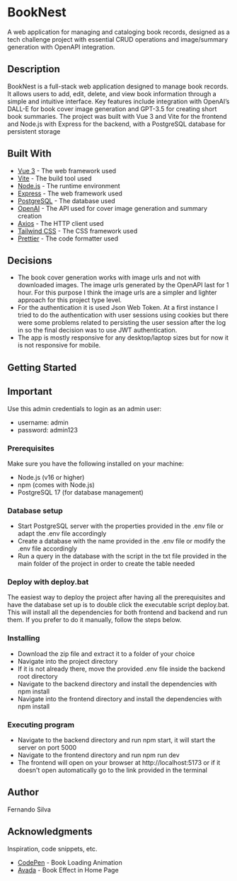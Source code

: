 # BookNest

A web application for managing and cataloging book records, designed as a tech challenge project with essential CRUD operations and image/summary generation with OpenAPI integration.

## Description

BookNest is a full-stack web application designed to manage book records. It allows users to add, edit, delete, and view book information through a simple and intuitive interface. Key features include integration with OpenAI’s DALL-E for book cover image generation and GPT-3.5 for creating short book summaries. The project was built with Vue 3 and Vite for the frontend and Node.js with Express for the backend, with a PostgreSQL database for persistent storage

## Built With

- [Vue 3](https://vuejs.org/) - The web framework used
- [Vite](https://vitejs.dev/) - The build tool used
- [Node.js](https://nodejs.org/) - The runtime environment
- [Express](https://expressjs.com/) - The web framework used
- [PostgreSQL](https://www.postgresql.org/) - The database used
- [OpenAI](https://openai.com/) - The API used for cover image generation and summary creation
- [Axios](https://axios-http.com/) - The HTTP client used
- [Tailwind CSS](https://tailwindcss.com/) - The CSS framework used
- [Prettier](https://prettier.io/) - The code formatter used


## Decisions

- The book cover generation works with image urls and not with downloaded images. The image urls generated by the OpenAPI last for 1 hour. For this purpose I think the image urls are a simpler and lighter approach for this project type level.
- For the authentication it is used Json Web Token. At a first instance I tried to do the authentication with user sessions using cookies but there were some problems related to persisting the user session after the log in so the final decision was to use JWT authentication.
- The app is mostly responsive for any desktop/laptop sizes but for now it is not responsive for mobile.

## Getting Started

## Important

Use this admin credentials to login as an admin user:

- username: admin
- password: admin123

### Prerequisites

Make sure you have the following installed on your machine:

- Node.js (v16 or higher)
- npm (comes with Node.js)
- PostgreSQL 17 (for database management)

### Database setup

- Start PostgreSQL server with the properties provided in the .env file or adapt the .env file accordingly
- Create a database with the name provided in the .env file or modify the .env file accordingly
- Run a query in the database with the script in the txt file provided in the main folder of the project in order to create the table needed

### Deploy with deploy.bat

The easiest way to deploy the project after having all the prerequisites and have the database set up is to double click the executable script deploy.bat. This will install all the dependencies for both frontend and backend and run them. If you prefer to do it manually, follow the steps below.
  
### Installing

- Download the zip file and extract it to a folder of your choice
- Navigate into the project directory
- If it is not already there, move the provided .env file inside the backend root directory
- Navigate to the backend directory and install the dependencies with npm install
- Navigate into the frontend directory and install the dependencies with npm install

### Executing program

- Navigate to the backend directory and run npm start, it will start the server on port 5000
- Navigate to the frontend directory and run npm run dev
- The frontend will open on your browser at http://localhost:5173 or if it doesn't open automatically go to the link provided in the terminal


## Author

Fernando Silva

## Acknowledgments

Inspiration, code snippets, etc.

- [CodePen](https://codepen.io/podenemus/pen/eJqwBL) - Book Loading Animation
- [Avada](https://blog.avada.io/css/book-effects) - Book Effect in Home Page
